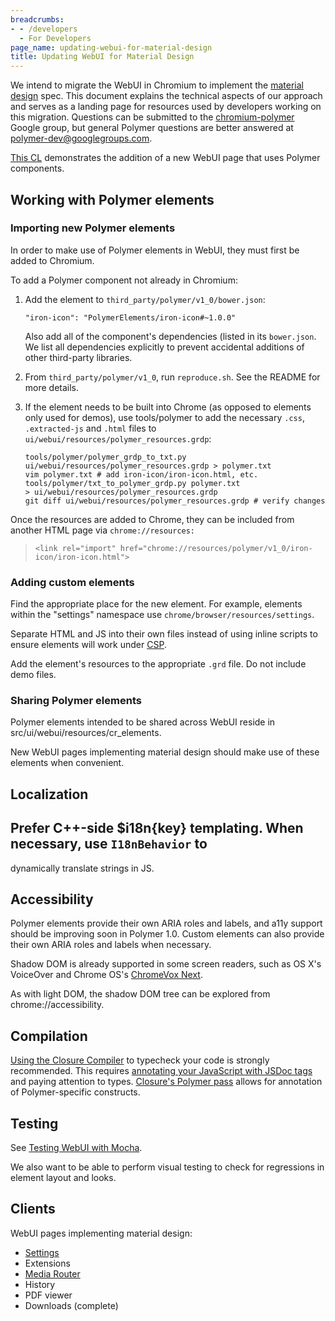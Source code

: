 ```yaml
---
breadcrumbs:
- - /developers
  - For Developers
page_name: updating-webui-for-material-design
title: Updating WebUI for Material Design
---
```


We intend to migrate the WebUI in Chromium to implement the [material
design](http://www.google.com/design/spec/material-design/introduction.html)
spec. This document explains the technical aspects of our approach and serves as
a landing page for resources used by developers working on this migration.
Questions can be submitted to the
[chromium-polymer](https://groups.google.com/a/chromium.org/forum/#!forum/chromium-polymer)
Google group, but general Polymer questions are better answered at
[polymer-dev@googlegroups.com](https://groups.google.com/forum/#!forum/polymer-dev).

[This CL](https://codereview.chromium.org/1223793018/) demonstrates the addition
of a new WebUI page that uses Polymer components.

## Working with Polymer elements

### Importing new Polymer elements

In order to make use of Polymer elements in WebUI, they must first be added to
Chromium.

To add a Polymer component not already in Chromium:

1.  Add the element to `third_party/polymer/v1_0/bower.json`:

    ```none
    "iron-icon": "PolymerElements/iron-icon#~1.0.0"
    ```

    Also add all of the component's dependencies (listed in its `bower.json`. We
    list all dependencies explicitly to prevent accidental additions of other
    third-party libraries.
2.  From `third_party/polymer/v1_0`, run `reproduce.sh`. See the README
            for more details.
3.  If the element needs to be built into Chrome (as opposed to elements
            only used for demos), use tools/polymer to add the necessary `.css`,
            `.extracted-js` and `.html` files to
            `ui/webui/resources/polymer_resources.grdp`:

    ```none
    tools/polymer/polymer_grdp_to_txt.py ui/webui/resources/polymer_resources.grdp > polymer.txt
    vim polymer.txt # add iron-icon/iron-icon.html, etc.
    tools/polymer/txt_to_polymer_grdp.py polymer.txt > ui/webui/resources/polymer_resources.grdp
    git diff ui/webui/resources/polymer_resources.grdp # verify changes
    ```

Once the resources are added to Chrome, they can be included from another HTML
page via `chrome://resources:`

> `<link rel="import"
> href="chrome://resources/polymer/v1_0/iron-icon/iron-icon.html">`

### Adding custom elements

Find the appropriate place for the new element. For example, elements within the
"settings" namespace use `chrome/browser/resources/settings`.

Separate HTML and JS into their own files instead of using inline scripts to
ensure elements will work under
[CSP](https://developer.chrome.com/extensions/contentSecurityPolicy).

Add the element's resources to the appropriate `.grd` file. Do not include demo
files.

### Sharing Polymer elements

Polymer elements intended to be shared across WebUI reside in
src/ui/webui/resources/cr_elements.

New WebUI pages implementing material design should make use of these elements
when convenient.

## Localization

## Prefer C++-side $i18n{key} templating. When necessary, use `I18nBehavior` to
dynamically translate strings in JS.

## Accessibility

Polymer elements provide their own ARIA roles and labels, and a11y support
should be improving soon in Polymer 1.0. Custom elements can also provide their
own ARIA roles and labels when necessary.

Shadow DOM is already supported in some screen readers, such as OS X's VoiceOver
and Chrome OS's [ChromeVox Next](/developers/accessibility/chromevox).

As with light DOM, the shadow DOM tree can be explored from
chrome://accessibility.

## Compilation

[Using the Closure
Compiler](https://chromium.googlesource.com/chromium/src/+/master/docs/closure_compilation.md)
to typecheck your code is strongly recommended. This requires [annotating your
JavaScript with JSDoc
tags](https://developers.google.com/closure/compiler/docs/js-for-compiler) and
paying attention to types. [Closure's Polymer
pass](https://github.com/google/closure-compiler/wiki/Polymer-Pass) allows for
annotation of Polymer-specific constructs.

## Testing

See [Testing WebUI with
Mocha](/developers/updating-webui-for-material-design/testing-webui-with-mocha).

We also want to be able to perform visual testing to check for regressions in
element layout and looks.

## Clients

WebUI pages implementing material design:

*   [Settings](/developers/updating-webui-for-material-design/settings-material-design)
*   Extensions
*   [Media Router](/developers/design-documents/media-router)
*   History
*   PDF viewer
*   Downloads (complete)